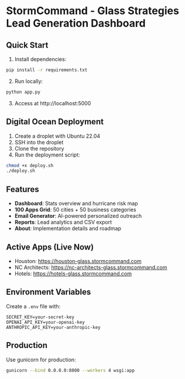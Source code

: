 # StormCommand - Glass Strategies Lead Generation Dashboard

## Quick Start

1. Install dependencies:
```bash
pip install -r requirements.txt
```

2. Run locally:
```bash
python app.py
```

3. Access at http://localhost:5000

## Digital Ocean Deployment

1. Create a droplet with Ubuntu 22.04
2. SSH into the droplet
3. Clone the repository
4. Run the deployment script:
```bash
chmod +x deploy.sh
./deploy.sh
```

## Features

- **Dashboard**: Stats overview and hurricane risk map
- **100 Apps Grid**: 50 cities + 50 business categories
- **Email Generator**: AI-powered personalized outreach
- **Reports**: Lead analytics and CSV export
- **About**: Implementation details and roadmap

## Active Apps (Live Now)
- Houston: https://houston-glass.stormcommand.com
- NC Architects: https://nc-architects-glass.stormcommand.com
- Hotels: https://hotels-glass.stormcommand.com

## Environment Variables

Create a `.env` file with:
```
SECRET_KEY=your-secret-key
OPENAI_API_KEY=your-openai-key
ANTHROPIC_API_KEY=your-anthropic-key
```

## Production

Use gunicorn for production:
```bash
gunicorn --bind 0.0.0.0:8000 --workers 4 wsgi:app
```